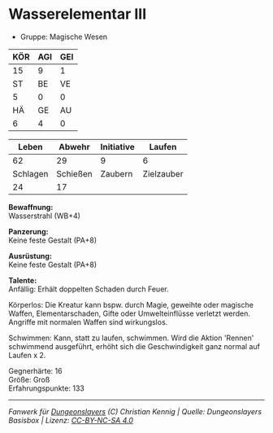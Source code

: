 # Wasserelementar III  
- Gruppe: Magische Wesen  

| KÖR | AGI | GEI |  
| --- | --- | --- |  
| 15  | 9   | 1   |
| ST  | BE  | VE  |  
| 5   | 0   | 0   |
| HÄ  | GE  | AU  |  
| 6   | 4   | 0   |


| Leben    | Abwehr   | Initiative | Laufen     |
| -------- | -------- | ---------- | ---------- |
| 62       | 29       | 9          | 6          |
| Schlagen | Schießen | Zaubern    | Zielzauber |
| 24       | 17       |            |            |

**Bewaffnung:**  
Wasserstrahl (WB+4)

**Panzerung:**  
Keine feste Gestalt (PA+8)

**Ausrüstung:**  
Keine feste Gestalt (PA+8)

**Talente:**  
Anfällig: Erhält doppelten Schaden durch Feuer. 

Körperlos: Die Kreatur kann bspw. durch Magie, geweihte oder magische Waffen, Elementarschaden, Gifte oder Umwelteinflüsse verletzt werden. Angriffe mit normalen Waffen sind wirkungslos. 

Schwimmen: Kann, statt zu laufen, schwimmen. Wird die Aktion 'Rennen' schwimmend ausgeführt, erhöht sich die Geschwindigkeit ganz normal auf Laufen x 2. 


Gegnerhärte: 16  
Größe: Groß  
Erfahrungspunkte: 133  



___
*Fanwerk für [Dungeonslayers](https://www.dungeonslayers.net/) (C) Christian Kennig | Quelle: Dungeonslayers Basisbox | Lizenz: [CC-BY-NC-SA 4.0](https://creativecommons.org/licenses/by-nc-sa/4.0/deed.de)*
